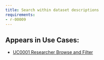```yaml
---
title: Search within dataset descriptions
requirements:
- r-00009
---
```


## Appears in Use Cases:

-   [UC0001 Researcher Browse and Filter](../use-cases/uc0001-researcher-browse-and-filter.md)
